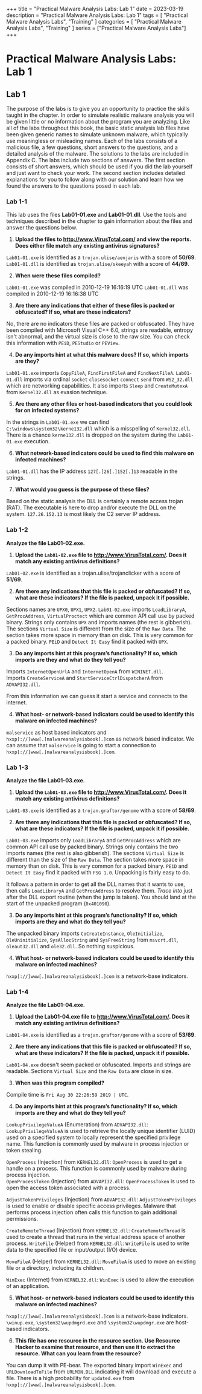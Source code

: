 +++
title = "Practical Malware Analysis Labs: Lab 1"
date = 2023-03-19
description = "Practical Malware Analysis Labs: Lab 1"
tags = [
    "Practical Malware Analysis Labs",
    "Training"
]
categories = [
    "Practical Malware Analysis Labs",
    "Training"
]
series = ["Practical Malware Analysis Labs"]
+++

# Practical Malware Analysis Labs: Lab 1

## Lab 1

The purpose of the labs is to give you an opportunity to practice the skills  taught in the chapter. In order to simulate realistic malware analysis you will be given little or no information about the program you are analyzing. Like all of the labs throughout this book, the basic static analysis lab files have been given generic names to simulate unknown malware, which typically use meaningless or misleading names. Each of the labs consists of a malicious file, a few questions, short answers to the questions, and a detailed analysis of the malware. The solutions to the labs are included in Appendix C. The labs include two sections of answers. The first section consists of short answers, which should be used if you did the lab yourself and just want to check your work. The second section includes detailed explanations for you to follow along with our solution and learn how we found the answers to the questions posed in each lab.  

### Lab 1-1

This lab uses the files **Lab01-01.exe** and **Lab01-01.dll**. Use the tools and techniques described in the chapter to gain information about the files and answer the questions below.  

1. **Upload the files to http://www.VirusTotal.com/ and view the reports. Does either file match any existing antivirus signatures?**

`Lab01-01.exe` is identified as a `trojan.ulise/aenjaris` with a score of **50/69**.
`Lab01-01.dll` is identified as `trojan.ulise/skeeyah` with a score of **44/69**.

2. **When were these files compiled?**

`Lab01-01.exe` was compiled in 2010-12-19 16:16:19 UTC
`Lab01-01.dll` was compiled in 2010-12-19 16:16:38 UTC

3. **Are there any indications that either of these files is packed or obfuscated? If so, what are these indicators?**

No, there are no indicators these files are packed or obfuscated. They have been compiled with Microsoft Visual C++ 6.0, strings are readable, entropy isn't abnormal, and the virtual size is close to the raw size. You can check this information with `PEiD`, `PEStudio` or `PEView`.

4. **Do any imports hint at what this malware does? If so, which imports are they?**

`Lab01-01.exe` imports `CopyFileA`, `FindFirstFileA` and `FindNextFileA`.
`Lab01-01.dll` imports via ordinal `socket` `closesocket` `connect` `send` from `WS2_32.dll` which are networking capabilities. It also imports `Sleep` and `CreateMutexA` from `Kernel32.dll` as evasion technique.

5. **Are there any other files or host-based indicators that you could look for on infected systems?**

In the strings in `Lab01-01.exe` we can find `C:\windows\system32\kerne132.dll` which is a misspelling of `Kernel32.dll`. There is a chance `kerne132.dll` is dropped on the system during the `Lab01-01.exe` execution.

6. **What network-based indicators could be used to find this malware on infected machines?**

`Lab01-01.dll` has the IP address `127[.]26[.]152[.]13` readable in the strings.

7. **What would you guess is the purpose of these files?**

Based on the static analysis the DLL is certainly a remote access trojan (RAT). 
The executable is here to drop and/or execute the DLL on the system.
`127.26.152.13` is most likely the C2 server IP address.

### Lab 1-2

**Analyze the file Lab01-02.exe.**

1. **Upload the `Lab01-02.exe` file to http://www.VirusTotal.com/. Does it match any existing antivirus definitions?**

`Lab01-02.exe` is identified as a trojan.ulise/trojanclicker with a score of **51/69**.

2. **Are there any indications that this file is packed or obfuscated? If so, what are these indicators? If the file is packed, unpack it if possible.**

Sections names are `UPX0`, `UPX1`, `UPX2`.
`Lab01-02.exe` imports `LoadLibraryA`, `GetProcAddress`, `VirtualProctect` which are common API call use by packed binary.
Strings only contains `UPX` and imports names (the rest is gibberish).
The sections `Virtual Size` is different from the size of the `Raw Data`. The section takes more space in memory than on disk. This is very common for a packed binary. `PEiD` and `Detect It Easy` find it packed with `UPX`.

3. **Do any imports hint at this program’s functionality? If so, which imports are they and what do they tell you?**

Imports `InternetOpenUrlA` and `InternetOpenA` from `WININET.dll`.  
Imports `CreateServiceA` and `StartServiceCtrlDispatcherA` from `ADVAPI32.dll`.

From this information we can guess it start a service and connects to the internet.

4. **What host- or network-based indicators could be used to identify this malware on infected machines?**

`malservice` as host based indicators and `hxxp[://]www[.]malwareanalysisbook[.]com` as network based indicator. We can assume that `malservice` is going to start a connection to `hxxp[://]www[.]malwareanalysisbook[.]com`.

### Lab 1-3

**Analyze the file Lab01-03.exe.**

1. **Upload the `Lab01-03.exe` file to http://www.VirusTotal.com/. Does it match any existing antivirus definitions?**

`Lab01-03.exe` is identified as a `trojan.graftor/genome` with a score of **58/69**.

2. **Are there any indications that this file is packed or obfuscated? If so, what are these indicators? If the file is packed, unpack it if possible.**

`Lab01-03.exe` imports only `LoadLibraryA` and `GetProcAddress` which are common API call use by packed binary.
Strings only contains the two imports names (the rest is also gibberish).
The sections `Virtual Size` is different than the size of the `Raw Data`. The section takes more space in memory than on disk. This is very common for a packed binary.
`PEiD` and `Detect It Easy` find it packed with `FSG 1.0`.
Unpacking is fairly easy to do.

It follows a pattern in order to get all the DLL names that it wants to use, then calls `LoadLibraryA` and  `GetProcAddress` to resolve them. *Trace into* just after the DLL export routine (when the jump is taken). You should land at the start of the unpacked program (`0x401090`).

3. **Do any imports hint at this program’s functionality? If so, which imports are they and what do they tell you?**

The unpacked binary imports `CoCreateInstance`, `OleInitialize`,  `OleUninitialize`, `SysAllocString` and `SysFreeString` from `msvcrt.dll`, `oleaut32.dll` and `ole32.dll`. So nothing suspicious.

4. **What host- or network-based indicators could be used to identify this malware on infected machines?**

`hxxp[://]www[.]malwareanalysisbook[.]com` is a network-base indicators.

### Lab 1-4

**Analyze the file Lab01-04.exe.**

1. **Upload the Lab01-04.exe file to http://www.VirusTotal.com/. Does it match any existing antivirus definitions?**

`Lab01-04.exe` is identified as a `trojan.graftor/genome` with a score of **53/69**.

2. **Are there any indications that this file is packed or obfuscated? If so, what are these indicators? If the file is packed, unpack it if possible.**

`Lab01-04.exe` doesn't seem packed or obfuscated. Imports and strings are readable.
Sections `Virtual Size` and the `Raw Data` are close in size.

3. **When was this program compiled?**

Compile time is `Fri Aug 30 22:26:59 2019 | UTC`.

4. **Do any imports hint at this program’s functionality? If so, which imports are they and what do they tell you?**  

`LookupPrivilegeValueA` (Enumeration) from `ADVAPI32.dll`: `LookupPrivilegeValueA` is used to retrieve the locally unique identifier (LUID) used on a specified system to locally represent the specified privilege name. This function is commonly used by malware in process injection or token stealing.  

`OpenProcess` (Injection) from `KERNEL32.dll`: `OpenProcess` is used to get a handle on a process. This function is commonly used by malware during process injection.  
`OpenProcessToken` (Injection) from `ADVAPI32.dll`: `OpenProcessToken` is used to open the access token associated with a process.  

`AdjustTokenPrivileges` (Injection) from `ADVAPI32.dll`: `AdjustTokenPrivileges` is used to enable or disable specific access privileges. Malware that performs process injection often calls this function to gain additional permissions.  

`CreateRemoteThread` (Injection) from `KERNEL32.dll`: `CreateRemoteThread` is used to create a thread that runs in the virtual address space of another process.
`WriteFile` (Helper) from `KERNEL32.dll`: `WriteFile` is used to write data to the specified file or input/output (I/O) device.  

`MoveFileA` (Helper) from `KERNEL32.dll`: `MoveFileA` is used to move an existing file or a directory, including its children.  

`WinExec` (Internet) from `KERNEL32.dll`: `WinExec` is used to allow the execution of an application.

5. **What host- or network-based indicators could be used to identify this malware on infected machines?**

`hxxp[://]www[.]malwareanalysisbook[.]com` is a network-base indicators.
`\winup.exe`, `\system32\wupdmgrd.exe` and `\system32\wupdmgr.exe` are host-based indicators.

6. **This file has one resource in the resource section. Use Resource Hacker to examine that resource, and then use it to extract the resource. What can you learn from the resource?**

You can dump it with PE-bear. The exported binary import `WinExec` and `URLDownloadToFile` from `URLMON.DLL` indicating it will download and execute a file.
There is a high probability for `updated.exe` from `hxxp[://]www[.]malwareanalysisbook[.]com`.

